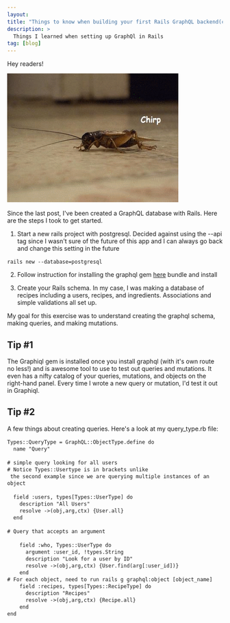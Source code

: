 ```yaml
---
layout: 
title: "Things to know when building your first Rails GraphQL backend(catchier title pending)"
description: >
  Things I learned when setting up GraphQl in Rails
tag: [blog]
---
```


Hey readers!

![crickets](assets/img/cricket_giphy.gif)

Since the last post, I've been created a GraphQL database with Rails. Here are the steps I took to get started.

1. Start a new rails project with postgresql. Decided against using the --api tag since I wasn't sure of the future of this app and I can always go back and change this setting in the future
~~~
rails new --database=postgresql
~~~

2. Follow instruction for installing the graphql gem [here](https://github.com/rmosolgo/graphql-ruby/) bundle and install

3. Create your Rails schema. In my case, I was making a database of recipes including a users, recipes, and ingredients. Associations and simple validations all set up.

My goal for this exercise was to understand creating the graphql schema, making queries, and making mutations.

## Tip #1 ##
The Graphiql gem is installed once you install graphql (with it's own route no less!) and is awesome tool to use to test out queries and mutations. It even has a nifty catalog of your queries, mutations, and objects on the right-hand panel. Every time I wrote a new query or mutation, I'd test it out in Graphiql.

## Tip #2 ##

A few things about creating queries. Here's a look at my query_type.rb file:

~~~
Types::QueryType = GraphQL::ObjectType.define do
  name "Query"

# simple query looking for all users
# Notice Types::Usertype is in brackets unlike
 the second example since we are querying multiple instances of an object

  field :users, types[Types::UserType] do
    description "All Users"
    resolve ->(obj,arg,ctx) {User.all}
  end

# Query that accepts an argument

    field :who, Types::UserType do
      argument :user_id, !types.String
      description "Look for a user by ID"
      resolve ->(obj,arg,ctx) {User.find(arg[:user_id])}
    end
# For each object, need to run rails g graphql:object [object_name]
    field :recipes, types[Types::RecipeType] do
      description "Recipes"
      resolve ->(obj,arg,ctx) {Recipe.all}
    end
end

~~~
